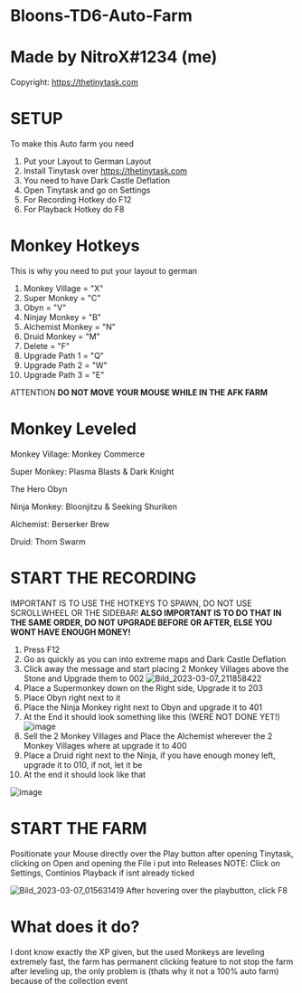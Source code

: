 # Bloons-TD6-Auto-Farm
# Made by NitroX#1234 (me)

Copyright:
https://thetinytask.com

# SETUP
To make this Auto farm you need
1. Put your Layout to German Layout
2. Install Tinytask over https://thetinytask.com
3. You need to have Dark Castle Deflation
4. Open Tinytask and go on Settings
5. For Recording Hotkey do F12
6. For Playback Hotkey do F8

# Monkey Hotkeys
This is why you need to put your layout to german
1. Monkey Village = "X" 
2. Super Monkey =  "C"
3. Obyn = "V"
4. Ninjay Monkey = "B"
5. Alchemist Monkey = "N"
6. Druid Monkey = "M"
7. Delete = "F"
8. Upgrade Path 1 = "Q"
9. Upgrade Path 2 = "W"
10. Upgrade Path 3 = "E"

ATTENTION **DO NOT MOVE YOUR MOUSE WHILE IN THE AFK FARM**


# Monkey Leveled
 Monkey Village: Monkey Commerce

Super Monkey: Plasma Blasts & Dark Knight

The Hero Obyn

Ninja Monkey: Bloonjitzu & Seeking Shuriken

Alchemist: Berserker Brew

Druid: Thorn Swarm

# START THE RECORDING
IMPORTANT IS TO USE THE HOTKEYS TO SPAWN, DO NOT USE SCROLLWHEEL OR THE SIDEBAR!
**ALSO IMPORTANT IS TO DO THAT IN THE SAME ORDER, DO NOT UPGRADE BEFORE OR AFTER, ELSE YOU WONT HAVE ENOUGH MONEY!**
1. Press F12
2. Go as quickly as you can into extreme maps and Dark Castle Deflation
3. Click away the message and start placing 2 Monkey Villages above the Stone and Upgrade them to 002
![Bild_2023-03-07_211858422](https://user-images.githubusercontent.com/96729321/223542811-05805306-d401-4de8-a761-e68daf564769.png)
4. Place a Supermonkey down on the Right side, Upgrade it to  203
5. Place Obyn right next to it
6. Place the Ninja Monkey right next to Obyn and upgrade it to 401
7. At the End it should look something like this (WERE NOT DONE YET!)
![image](https://user-images.githubusercontent.com/96729321/223543431-5cbc1a64-87be-440d-afd0-15ccb57f41cf.png)
8. Sell the 2 Monkey Villages and Place the Alchemist wherever the 2 Monkey Villages where at upgrade it  to 400
9. Place a Druid right next to the Ninja, if you have enough money left, upgrade it to 010, if not, let it be
10. At the end it should look like that

![image](https://user-images.githubusercontent.com/96729321/223544044-0181922d-fc08-4251-84c4-176400b1f2f6.png)


 




# START THE FARM
Positionate your Mouse directly over the Play button after opening Tinytask, clicking on Open and opening the File i put into Releases
NOTE: Click on Settings, Continios Playback if isnt already ticked

![Bild_2023-03-07_015631419](https://user-images.githubusercontent.com/96729321/223291309-08ea20a7-2a32-4be9-a13f-762c7eab9d11.png)
After hovering over the playbutton, click F8


# What does it do?

I dont know exactly the XP given, but the used Monkeys are leveling extremely fast, the farm has permanent clicking feature to not stop the farm after leveling up, the only problem is (thats why it not a 100% auto farm) because of the collection event
